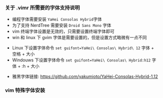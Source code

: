 ### 关于 .vimr 所需要的字体支持说明
- 编程字体需要安装 `YaHei Consolas Hybrid`字体
- 为了支持 NerdTree 需要安装 `Droid Sans Mono` 字体
- vim 终端字体设置是无效的，只需要设置终端字体即可
- win 和 linux 下 gvim 字体是需要设置的，但是设置方式略微有一点不同 
 + Linux 下设置字体命令 `set guifont=YaHei\ Consolas\ Hybrid\ 12` 字体 + 空格 + 大小
 + Windouws 下设置字体命令 `set guifont=YaHei\ Consolas\ Hybrid:h12` 字体 + :h + 大小
- 雅黑字体链接: https://github.com/yakumioto/YaHei-Consolas-Hybrid-1.12

### vim 特殊字体安装
